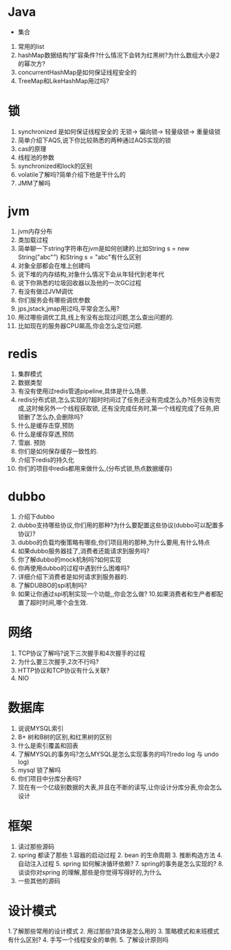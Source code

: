 # Java
* 集合
1. 常用的list
2. hashMap数据结构?扩容条件?什么情况下会转为红黑树?为什么数组大小是2的幂次方?
3. concurrentHashMap是如何保证线程安全的
4. TreeMap和LikeHashMap用过吗?
# 锁
1. synchronized 是如何保证线程安全的
    无锁-> 偏向锁-> 轻量级锁-> 重量级锁
2. 简单介绍下AQS,说下你比较熟悉的两种通过AQS实现的锁
3. cas的原理
4. 线程池的参数
5. synchronized和lock的区别
6. volatile了解吗?简单介绍下他是干什么的
7. JMM了解吗
# jvm
1. jvm内存分布
2. 类加载过程
3. 简单聊一下string字符串在jvm是如何创建的.比如String s = new String("abc"") 和String s = "abc"有什么区别
4. 对象全部都会在堆上创建吗
5. 说下堆的内存结构,对象什么情况下会从年轻代到老年代
6. 说下你熟悉的垃圾回收器以及他的一次GC过程
7. 有没有做过JVM调优
8. 你们服务会有哪些调优参数
9. jps,jstack,jmap用过吗,平常会怎么用?
10. 用过哪些调优工具,线上有没有出现过问题,怎么查出问题的.
11. 比如现在的服务器CPU飙高,你会怎么定位问题.
# redis 
1. 集群模式
2. 数据类型
3. 有没有使用过redis管道pipeline,具体是什么场景.
4. redis分布式锁,怎么实现的?超时时间过了任务还没有完成怎么办?任务没有完成,这时候另外一个线程获取锁,
还有没完成任务时,第一个线程完成了任务,把锁删了怎么办,会删除吗?
5. 什么是缓存击穿,预防
6. 什么是缓存穿透,预防
7. 雪崩. 预防
8. 你们是如何保存缓存一致性的.
9. 介绍下redis的持久化
10. 你们的项目中redis都用来做什么,(分布式锁,热点数据缓存)

# dubbo 
1. 介绍下dubbo
2. dubbo支持哪些协议,你们用的那种?为什么要配置这些协议(dubbo可以配置多协议)?
3. dubbo的负载均衡策略有哪些,你们项目用的那种,为什么要用,有什么特点
4. 如果dubbo服务器挂了,消费者还能请求到服务吗?
5. 你了解dubbo的mock机制吗?如何实现
6. 你再使用dubbo的过程中遇到什么困难吗?
7. 详细介绍下消费者是如何请求到服务器的.
8. 了解DUBBO的spi机制吗?
9. 如果让你通过spi机制实现一个功能,,你会怎么做?
10.如果消费者和生产者都配置了超时时间,哪个会生效.
# 网络
1. TCP协议了解吗?说下三次握手和4次握手的过程
2. 为什么要三次握手,2次不行吗?
3. HTTP协议和TCP协议有什么关联?
4. NIO
# 数据库
1. 说说MYSQL索引
2. B+ 树和B树的区别,和红黑树的区别
3. 什么是索引覆盖和回表
4. 了解MYSQL的事务吗?怎么MYSQL是怎么实现事务的吗?(redo log 与 undo log)
5. mysql 锁了解吗
6. 你们项目中分库分表吗?
7. 现在有一个亿级别数据的大表,并且在不断的读写,让你设计分库分表,你会怎么设计
# 框架
1. 读过那些源码
2. spring 都读了那些
    1.容器的启动过程
    2. bean 的生命周期
    3. 推断构造方法
    4. 自动注入过程
    5. spring 如何解决循环依赖?
    7. spring的事务是怎么实现的?
    8. 谈谈你对spring 的理解,那些是你觉得写得好的,为什么
3. 一些其他的源码
# 设计模式
1.了解那些常用的设计模式
2. 用过那些?具体是怎么用的
3. 策略模式和末班模式有什么区别?
4. 手写一个线程安全的单例.
5. 了解设计原则吗 